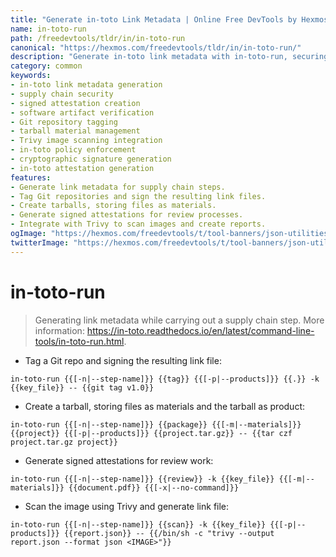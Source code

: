```yaml
---
title: "Generate in-toto Link Metadata | Online Free DevTools by Hexmos"
name: in-toto-run
path: /freedevtools/tldr/in/in-toto-run
canonical: "https://hexmos.com/freedevtools/tldr/in/in-toto-run/"
description: "Generate in-toto link metadata with in-toto-run, securing your software supply chain. Digitally sign and verify steps, ensuring integrity. Free online tool, no registration required."
category: common
keywords:
- in-toto link metadata generation
- supply chain security
- signed attestation creation
- software artifact verification
- Git repository tagging
- tarball material management
- Trivy image scanning integration
- in-toto policy enforcement
- cryptographic signature generation
- in-toto attestation generation
features:
- Generate link metadata for supply chain steps.
- Tag Git repositories and sign the resulting link files.
- Create tarballs, storing files as materials.
- Generate signed attestations for review processes.
- Integrate with Trivy to scan images and create reports.
ogImage: "https://hexmos.com/freedevtools/t/tool-banners/json-utilities-banner.png"
twitterImage: "https://hexmos.com/freedevtools/t/tool-banners/json-utilities-banner.png"
---
```


# in-toto-run

> Generating link metadata while carrying out a supply chain step.
> More information: <https://in-toto.readthedocs.io/en/latest/command-line-tools/in-toto-run.html>.

- Tag a Git repo and signing the resulting link file:

`in-toto-run {{[-n|--step-name]}} {{tag}} {{[-p|--products]}} {{.}} -k {{key_file}} -- {{git tag v1.0}}`

- Create a tarball, storing files as materials and the tarball as product:

`in-toto-run {{[-n|--step-name]}} {{package}} {{[-m|--materials]}} {{project}} {{[-p|--products]}} {{project.tar.gz}} -- {{tar czf project.tar.gz project}}`

- Generate signed attestations for review work:

`in-toto-run {{[-n|--step-name]}} {{review}} -k {{key_file}} {{[-m|--materials]}} {{document.pdf}} {{[-x|--no-command]}}`

- Scan the image using Trivy and generate link file:

`in-toto-run {{[-n|--step-name]}} {{scan}} -k {{key_file}} {{[-p|--products]}} {{report.json}} -- {{/bin/sh -c "trivy --output report.json --format json <IMAGE>"}}`
